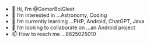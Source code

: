 - 👋 Hi, I’m @GamerBoiGleet
- 👀 I’m interested in ...Astronomy, Coding
- 🌱 I’m currently learning ...PHP, Android, ChatGPT, Java
- 💞️ I’m looking to collaborate on ...an Android project
- 📫 How to reach me ...8625025010

<!---
GamerBoiGleet/GamerBoiGleet is a ✨ special ✨ repository because its `README.md` (this file) appears on your GitHub profile.
You can click the Preview link to take a look at your changes.
--->
